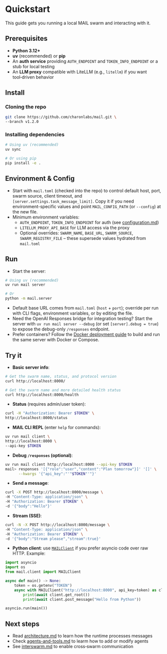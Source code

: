 # Quickstart

This guide gets you running a local MAIL swarm and interacting with it.

## Prerequisites
- **Python 3.12+**
- **uv** (recommended) or **pip**
- An **auth service** providing `AUTH_ENDPOINT` and `TOKEN_INFO_ENDPOINT` or a stub for local testing
- An **LLM proxy** compatible with LiteLLM (e.g., `litellm`) if you want tool‑driven behavior

## Install

### Cloning the repo
```bash
git clone https://github.com/charonlabs/mail.git \
--branch v1.2.0
```

### Installing dependencies
```bash
# Using uv (recommended)
uv sync

# Or using pip
pip install -e .
```

## Environment & Config
- Start with `mail.toml` (checked into the repo) to control default host, port, swarm source, client timeout, and `[server.settings.task_message_limit]`. Copy it if you need environment-specific values and point `MAIL_CONFIG_PATH` (or `--config`) at the new file.
- Minimum environment variables:
  - `AUTH_ENDPOINT`, `TOKEN_INFO_ENDPOINT` for auth (see [configuration.md](/docs/configuration.md))
  - `LITELLM_PROXY_API_BASE` for LLM access via the proxy
  - Optional overrides: `SWARM_NAME`, `BASE_URL`, `SWARM_SOURCE`, `SWARM_REGISTRY_FILE` – these supersede values hydrated from `mail.toml`

## Run
- Start the server:
```bash
# Using uv (recommended)
uv run mail server

# Or
python -m mail.server
```
- Default base URL comes from `mail.toml` (`host` + `port`); override per run with CLI flags, environment variables, or by editing the file.
- Need the OpenAI Responses bridge for integration testing? Start the server with `uv run mail server --debug` (or set `[server].debug = true`) to expose the debug-only `/responses` endpoint.
- Prefer containers? Follow the [Docker deployment guide](./docker.md) to build and run the same server with Docker or Compose.

## Try it
- **Basic server info**: 
```bash
# Get the swarm name, status, and protocol version
curl http://localhost:8000/

# Get the swarm name and more detailed health status
curl http://localhost:8000/health
```
- **Status** (requires admin/user token): 
```bash
curl -H "Authorization: Bearer $TOKEN" \
http://localhost:8000/status
```
- **MAIL CLI REPL** (enter `help` for commands): 
```bash
uv run mail client \
http://localhost:8000 \
--api-key $TOKEN
``` 
- **Debug `/responses` (optional)**: 
```bash
uv run mail client http://localhost:8000 --api-key $TOKEN
mail> responses '[{"role":"user","content":"Plan tomorrow"}]' '[]' \
      --kwargs '{"api_key":"'"$TOKEN"'"}'
```
- **Send a message**: 
```bash
curl -X POST http://localhost:8000/message \
-H "Content-Type: application/json" \
-H "Authorization: Bearer $TOKEN" \
-d '{"body":"Hello"}'
```
- **Stream (SSE)**: 
```bash
curl -N -X POST http://localhost:8000/message \
-H "Content-Type: application/json" \
-H "Authorization: Bearer $TOKEN" \
-d '{"body":"Stream please","stream":true}'
```
- **Python client**: use [`MAILClient`](./client.md) if you prefer asyncio code over raw HTTP. Example:
```python
import asyncio
import os
from mail.client import MAILClient

async def main() -> None:
    token = os.getenv("TOKEN")
    async with MAILClient("http://localhost:8000", api_key=token) as client:
        print(await client.get_root())
        print(await client.post_message("Hello from Python"))

asyncio.run(main())
```

## Next steps
- Read [architecture.md](/docs/architecture.md) to learn how the runtime processes messages
- Check [agents-and-tools.md](/docs/agents-and-tools.md) to learm how to add or modify agents
- See [interswarm.md](/docs/interswarm.md) to enable cross‑swarm communication
